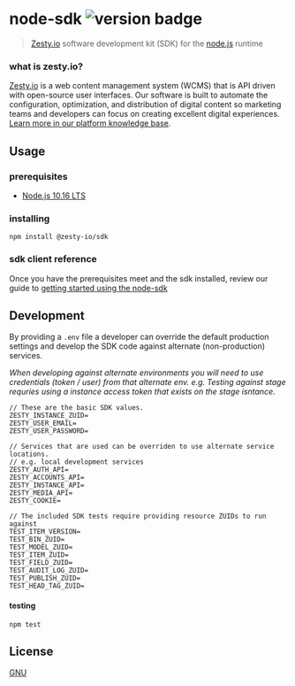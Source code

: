 # node-sdk ![version badge](https://img.shields.io/npm/v/@zesty-io/sdk)

> [Zesty.io](https://www.zesty.io/) software development kit (SDK) for the [node.js](https://nodejs.org/en/) runtime

### what is zesty.io?

[Zesty.io](https://www.zesty.io/) is a web content management system (WCMS) that is API driven with open-source user interfaces. Our software is built to automate the configuration, optimization, and distribution of digital content so marketing teams and developers can focus on creating excellent digital experiences. [Learn more in our platform knowledge base](https://zesty.org/).


## Usage

### prerequisites

- [Node.js 10.16 LTS](https://nodejs.org/dist/latest-v10.x/docs/api/)

### installing

```
npm install @zesty-io/sdk
```

### sdk client reference

Once you have the prerequisites meet and the sdk installed, review our guide to [getting started using the node-sdk](https://github.com/zesty-io/node-sdk/wiki)


## Development

By providing a `.env` file a developer can override the default production settings and develop the SDK code against alternate (non-production) services.

*When developing against alternate environments you will need to use credentials (token / user) from that alternate env. e.g. Testing against stage requries using a instance access token that exists on the stage isntance.*

```
// These are the basic SDK values. 
ZESTY_INSTANCE_ZUID=
ZESTY_USER_EMAIL=
ZESTY_USER_PASSWORD=

// Services that are used can be overriden to use alternate service locations.
// e.g. local development services
ZESTY_AUTH_API=
ZESTY_ACCOUNTS_API=
ZESTY_INSTANCE_API=
ZESTY_MEDIA_API=
ZESTY_COOKIE=

// The included SDK tests require providing resource ZUIDs to run against
TEST_ITEM_VERSION=
TEST_BIN_ZUID=
TEST_MODEL_ZUID=
TEST_ITEM_ZUID=
TEST_FIELD_ZUID=
TEST_AUDIT_LOG_ZUID=
TEST_PUBLISH_ZUID=
TEST_HEAD_TAG_ZUID=
```

#### testing
```
npm test
```

## License

[GNU](https://www.gnu.org/licenses/gpl-3.0.en.html)
